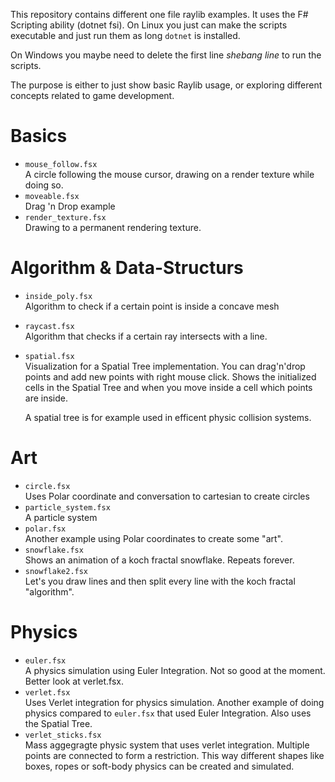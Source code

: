 This repository contains different one file raylib examples.
It uses the F# Scripting ability (dotnet fsi). On Linux you just can make the
scripts executable and just run them as long `dotnet` is installed.

On Windows you maybe need to delete the first line *shebang line* to run the
scripts.

The purpose is either to just show basic Raylib usage, or exploring
different concepts related to game development.

# Basics

* `mouse_follow.fsx`  
    A circle following the mouse cursor, drawing on a render texture while
    doing so.  
* `moveable.fsx`  
    Drag 'n Drop example
* `render_texture.fsx`  
    Drawing to a permanent rendering texture.

# Algorithm & Data-Structurs

* `inside_poly.fsx`  
    Algorithm to check if a certain point is inside a concave mesh
* `raycast.fsx`  
    Algorithm that checks if a certain ray intersects with a line.
* `spatial.fsx`  
    Visualization for a Spatial Tree implementation. You can drag'n'drop points and add new
    points with right mouse click. Shows the initialized cells in the Spatial Tree and when
    you move inside a cell which points are inside.

    A spatial tree is for example used in efficent physic collision systems.

# Art

* `circle.fsx`  
    Uses Polar coordinate and conversation to cartesian to create circles
* `particle_system.fsx`  
    A particle system
* `polar.fsx`  
    Another example using Polar coordinates to create some "art".
* `snowflake.fsx`  
    Shows an animation of a koch fractal snowflake. Repeats forever.
* `snowflake2.fsx`  
    Let's you draw lines and then split every line with the koch fractal "algorithm".

# Physics

* `euler.fsx`  
    A physics simulation using Euler Integration. Not so good at the moment.
    Better look at verlet.fsx.
* `verlet.fsx`  
    Uses Verlet integration for physics simulation. Another example of doing physics compared
    to `euler.fsx` that used Euler Integration. Also uses the Spatial Tree.
* `verlet_sticks.fsx`  
    Mass aggegragte physic system that uses verlet integration. Multiple points are connected to
    form a restriction. This way different shapes like boxes, ropes or soft-body physics can be
    created and simulated.
